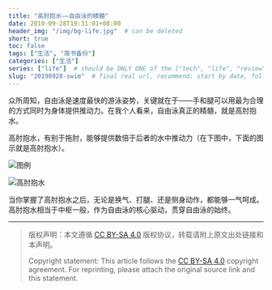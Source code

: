 ```yaml
---
title: "高肘抱水——自由泳的精髓"
date: 2019-09-28T19:31:01+08:00
header_img: "/img/bg-life.jpg"  # can be deleted
short: true
toc: false
tags: ["生活", "简书备份"]
categories: ["生活"]
series: ["life"]  # should be ONLY ONE of the ["tech", "life", "review"]
slug: "20190928-swim"  # final real url, recommend: start by date, follow lower case words with hyphen splitter. E.g., `20230316-text-title`
---
```


众所周知，自由泳是速度最快的游泳姿势，关键就在于——手和腿可以用最为合理的方式同时为身体提供推动力。在我个人看来，自由泳真正的精髓，就是高肘抱水。

高肘抱水，有别于拖肘，能够提供数倍于后者的水中推动力（在下图中，下面的图示就是高肘抱水）。

![图例](/img/posts/9835942-5ebefd25727f4b44.jpg "图例")

![高肘抱水](/img/posts/9835942-00f2b66275a70afc.gif "高肘抱水")

当你掌握了高肘抱水之后，无论是换气、打腿、还是侧身动作，都能够一气呵成。高肘抱水相当于中枢一般，作为自由泳的核心驱动，贯穿自由泳的始终。

---

> 版权声明：本文遵循 [CC BY-SA 4.0](https://creativecommons.org/licenses/by-sa/4.0/deed.zh) 版权协议，转载请附上原文出处链接和本声明。
>
> Copyright statement: This article follows the [CC BY-SA 4.0](https://creativecommons.org/licenses/by-sa/4.0/deed.en) copyright agreement. For reprinting, please attach the original source link and this statement.
